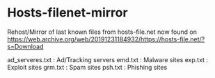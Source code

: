 # Hosts-filenet-mirror
Rehost/Mirror of last known files from hosts-file.net now found on https://web.archive.org/web/20191231184932/https://hosts-file.net/?s=Download

ad_serveres.txt : Ad/Tracking servers
emd.txt : Malware sites
exp.txt : Exploit sites
grm.txt : Spam sites
psh.txt : Phishing sites

